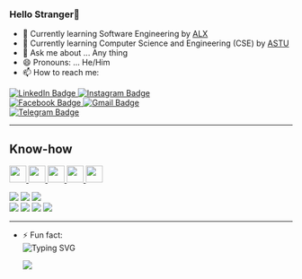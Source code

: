 ### Hello Stranger👋

- 🌱 Currently learning Software Engineering by <a href="https://www.alxafrica.com/">ALX<a/>
- 🏫 Currently learning Computer Science and Engineering (CSE) by <a href="https://www.astu.edu.et/">ASTU<a/>
- 💬 Ask me about ... Any thing
- 😄 Pronouns: ... He/Him
- 📫 How to reach me:
  
 <a href="https://www.linkedin.com/in/eyasu-asres-63640b235/">
    <img src="https://img.shields.io/badge/LinkedIn-blue?style=for-the-badge&logo=linkedin&logoColor=white" alt="LinkedIn Badge"/>
  </a>
 <a href="https://www.instagram.com/josh0598j">
    <img src="https://img.shields.io/badge/Instagram-E4405F?style=for-the-badge&logo=instagram&logoColor=white" alt="Instagram Badge"/>
  </a>
  <br>
  <a href="https://www.facebook.com/josh0598j">
    <img src="https://img.shields.io/badge/Facebook-1877F2?style=for-the-badge&logo=facebook&logoColor=white" alt="Facebook Badge">
   </a>
  <a href="mailto:techmanx01@gmail.com">
    <img src="https://img.shields.io/badge/Gmail-D14836?style=for-the-badge&logo=gmail&logoColor=white" alt="Gmail Badge">
  </a>
  <br>
  <a href="https://t.me/joshyid">
    <img src="https://patrolavia.github.io/telegram-badge/chat.png" alt="Telegram Badge">
  </a>
  <hr>

 <h2>Know-how</h2>
  <a href="https://www.kali.org/">
    <img src="https://upload.wikimedia.org/wikipedia/commons/thumb/2/2b/Kali-dragon-icon.svg/2048px-Kali-dragon-icon.svg.png" width="30" height="30">
    </a>
  <a href="https://blackarch.org/">
    <img src="https://pbs.twimg.com/profile_images/1164626251883143174/_0Fp841N_400x400.jpg" width="30" height="30">
  </a>
  <a href="https://archlinux.org/">
    <img src="https://upload.wikimedia.org/wikipedia/commons/thumb/a/a5/Archlinux-icon-crystal-64.svg/768px-Archlinux-icon-crystal-64.svg.png" width="30" height="30">
  </a>
  <a href="https://ubuntu.com/">
    <img src="https://upload.wikimedia.org/wikipedia/commons/thumb/a/ab/Logo-ubuntu_cof-orange-hex.svg/1200px-Logo-ubuntu_cof-orange-hex.svg.png" width="30" height="30">
  </a>
  <a href="https://www.microsoft.com/en-us/windows?r=1">
    <img src="https://upload.wikimedia.org/wikipedia/commons/thumb/5/5f/Windows_logo_-_2012.svg/2048px-Windows_logo_-_2012.svg.png" width="30" height="30">
  </a>
  
 <br>
  <p>
    <a href="https://www.google.com/?q=HTML"><img src="https://img.shields.io/badge/HTML5-E34F26?style=for-the-badge&logo=html5&logoColor=white"></a>
    <a href="https://www.google.com/?q=CSS3"><img src="https://img.shields.io/badge/CSS3-1572B6?style=for-the-badge&logo=css3&logoColor=white"></a>
    <a href="https://www.google.com/?q=JavaScript"></a><img src="https://img.shields.io/badge/JavaScript-F7DF1E?style=for-the-badge&logo=javascript&logoColor=black"></a>
    <br>
    <a href="https://www.google.com/?q=Python"><img src="https://img.shields.io/badge/Python-3776AB?style=for-the-badge&logo=python&logoColor=white"></a>
    <a href="https://www.google.com/?q=C+Programming+language"><img src="https://img.shields.io/badge/C-00599C?style=for-the-badge&logo=c&logoColor=white"></a>
    <a href="https://www.google.com/?q=C++"><img src="https://img.shields.io/badge/C%2B%2B-00599C?style=for-the-badge&logo=c%2B%2B&logoColor=white"></a>
    <a href="https://www.google.com/?q=Java"><img src="https://img.shields.io/badge/Java-ED8B00?style=for-the-badge&logo=java&logoColor=white"></a>
  </p>
<hr>

- ⚡ Fun fact: <br>
  ![Typing SVG](https://readme-typing-svg.herokuapp.com?size=22&color=5461d1&vCenter=true&width=600&lines=It+is+just+the+beginning!)
  

  <img src ="https://github-readme-stats.vercel.app/api?username=eyasuyid&&show_icons=true&title_color=ffffff&icon_color=bb2acf&text_color=daf7dc&bg_color=151515">
